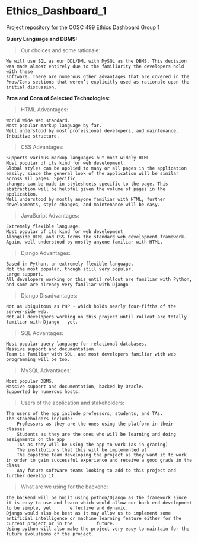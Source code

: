 # Ethics_Dashboard_1
Project repository for the COSC 499 Ethics Dashboard Group 1

**Query Language and DBMS:**

>Our choices and some rationale:

    We will use SQL as our DDL/DML with MySQL as the DBMS. This decision was made almost entirely due to the familiarity the developers hold with these 
    software. There are numerous other advantages that are covered in the Pros/Cons sections that weren’t explicitly used as rationale upon the initial discussion.

**Pros and Cons of Selected Technologies:**

>HTML Advantages:

    World Wide Web standard.
    Most popular markup language by far.
    Well understood by most professional developers, and maintenance.
    Intuitive structure.
    
>CSS Advantages:

    Supports various markup languages but most widely HTML.
    Most popular of its kind for web development.
    Global styles can be applied to many or all pages in the application easily, since the general look of the application will be similar across all pages. Specific 
    changes can be made in stylesheets specific to the page. This abstraction will be helpful given the volume of pages in the application.
    Well understood by mostly anyone familiar with HTML; further developments, style changes, and maintenance will be easy.
    
>JavaScript Advantages:

    Extremely flexible language.
    Most popular of its kind for web development
    Alongside HTML and CSS forms the standard web development framework.
    Again, well understood by mostly anyone familiar with HTML.
    
>Django Advantages:

    Based in Python, an extremely flexible language.
    Not the most popular, though still very popular.
    Large support.
    All developers working on this until rollout are familiar with Python, and some are already very familiar with Django
    
>Django Disadvantages:

    Not as ubiquitous as PHP - which holds nearly four-fifths of the server-side web.
    Not all developers working on this project until rollout are totally familiar with Django - yet.
    
>SQL Advantages:

    Most popular query language for relational databases.
    Massive support and documentation.
    Team is familiar with SQL, and most developers familiar with web programming will be too.
    
>MySQL Advantages:

    Most popular DBMS.
    Massive support and documentation, backed by Oracle.
    Supported by numerous hosts.

>Users of the application and stakeholders:

    The users of the app include professors, students, and TAs. 
    The stakeholders include: 
        Professors as they are the ones using the platform in their classes
        Students as they are the ones who will be learning and doing assignments on the app
        TAs as they will be using the app to work (as in grading)
        The institutions that this will be implemented at
        The capstone team developing the project as they want it to work in order to gain successful experience and receive a good grade in the class
        Any future software teams looking to add to this project and further develop it

>What are we using for the backend:

    The backend will be built using python/Django as the framework since it is easy to use and learn which would allow our back end development to be simple, yet       effective and dynamic. 
    Django would also be best as it may allow us to implement some artificial intelligence or machine learning feature either for the current project or in the         future. 
    Using python will also make the project very easy to maintain for the future evolutions of the project.
